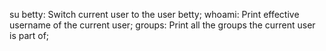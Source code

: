 su betty: Switch current user to the user betty;
whoami: Print effective username of the current user;
groups: Print all the groups the current user is part of;
